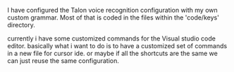 I have configured the Talon voice recognition  configuration with my own custom grammar. Most of that is coded in the files within the 'code/keys' directory.   

currently i have some customized commands for the Visual studio code editor.    basically what i want to do is to have a customized set of commands in a new file for cursor ide. or maybe if all the shortcuts are the same we can just reuse the same configuration. 
